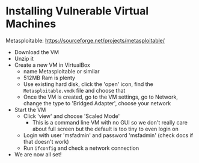 # Installing Vulnerable Virtual Machines
Metasploitable: https://sourceforge.net/projects/metasploitable/

- Download the VM
- Unzip it
- Create a new VM in VirtualBox
  - name Metasploitable or similar
  - 512MB Ram is plenty
  - Use existing hard disk, click the 'open' icon, find the `Metasploitable.vmdk` file and choose that
  - Once the VM is created, go to the VM settings, go to Network, change the type to 'Bridged Adapter', choose your network
- Start the VM
  - Click 'view' and choose 'Scaled Mode'
    - This is a command line VM with no GUI so we don't really care about full screen but the default is too tiny to even login on
  - Login with user 'msfadmin' and password 'msfadmin' (check docs if that doesn't work)
  - Run `ifconfig` and check a network connection
- We are now all set!
